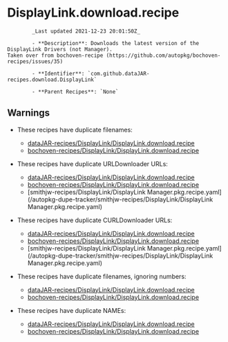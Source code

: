 # DisplayLink.download.recipe

            _Last updated 2021-12-23 20:01:50Z_

            - **Description**: Downloads the latest version of the DisplayLink Drivers (not Manager).
	Taken over from bochoven-recipe (https://github.com/autopkg/bochoven-recipes/issues/35)

            - **Identifier**: `com.github.dataJAR-recipes.download.DisplayLink`

            - **Parent Recipes**: `None`


## Warnings

- These recipes have duplicate filenames:
    - [dataJAR-recipes/DisplayLink/DisplayLink.download.recipe](/autopkg-dupe-tracker/dataJAR-recipes/DisplayLink/DisplayLink.download.recipe)
    - [bochoven-recipes/DisplayLink/DisplayLink.download.recipe](/autopkg-dupe-tracker/bochoven-recipes/DisplayLink/DisplayLink.download.recipe)

- These recipes have duplicate URLDownloader URLs:
    - [dataJAR-recipes/DisplayLink/DisplayLink.download.recipe](/autopkg-dupe-tracker/dataJAR-recipes/DisplayLink/DisplayLink.download.recipe)
    - [bochoven-recipes/DisplayLink/DisplayLink.download.recipe](/autopkg-dupe-tracker/bochoven-recipes/DisplayLink/DisplayLink.download.recipe)
    - [smithjw-recipes/DisplayLink/DisplayLink Manager.pkg.recipe.yaml](/autopkg-dupe-tracker/smithjw-recipes/DisplayLink/DisplayLink Manager.pkg.recipe.yaml)

- These recipes have duplicate CURLDownloader URLs:
    - [dataJAR-recipes/DisplayLink/DisplayLink.download.recipe](/autopkg-dupe-tracker/dataJAR-recipes/DisplayLink/DisplayLink.download.recipe)
    - [bochoven-recipes/DisplayLink/DisplayLink.download.recipe](/autopkg-dupe-tracker/bochoven-recipes/DisplayLink/DisplayLink.download.recipe)
    - [smithjw-recipes/DisplayLink/DisplayLink Manager.pkg.recipe.yaml](/autopkg-dupe-tracker/smithjw-recipes/DisplayLink/DisplayLink Manager.pkg.recipe.yaml)

- These recipes have duplicate filenames, ignoring numbers:
    - [dataJAR-recipes/DisplayLink/DisplayLink.download.recipe](/autopkg-dupe-tracker/dataJAR-recipes/DisplayLink/DisplayLink.download.recipe)
    - [bochoven-recipes/DisplayLink/DisplayLink.download.recipe](/autopkg-dupe-tracker/bochoven-recipes/DisplayLink/DisplayLink.download.recipe)

- These recipes have duplicate NAMEs:
    - [dataJAR-recipes/DisplayLink/DisplayLink.download.recipe](/autopkg-dupe-tracker/dataJAR-recipes/DisplayLink/DisplayLink.download.recipe)
    - [bochoven-recipes/DisplayLink/DisplayLink.download.recipe](/autopkg-dupe-tracker/bochoven-recipes/DisplayLink/DisplayLink.download.recipe)